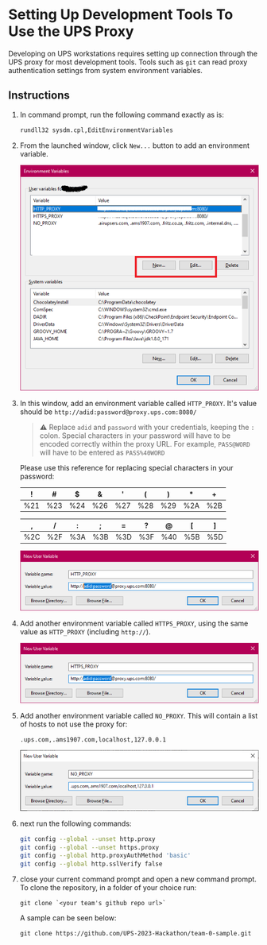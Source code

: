 # Setting Up Development Tools To Use the UPS Proxy

Developing on UPS workstations requires setting up connection through the UPS proxy for most development tools. Tools such as `git` can read proxy authentication settings from system environment variables.

## Instructions

1. In command prompt, run the following command exactly as is:

    ```bat
    rundll32 sysdm.cpl,EditEnvironmentVariables
    ```

1. From the launched window, click `New...` button to add an environment variable.

    ![Windows Environment Variables Prompt](pics/windows-env-vars.png)

1. In this window, add an environment variable called `HTTP_PROXY`. It's value should be `http://adid:password@proxy.ups.com:8080/`

    > ⚠️ Replace `adid` and `password` with your credentials, keeping the `:` colon. Special characters in your password will have to be encoded correctly within the proxy URL. For example, `PASS@WORD` will have to be entered as `PASS%40WORD`

    Please use this reference for replacing special characters in your password:

    |  !  |  #  |  $  |  &  |  '  |  (  |  )  |  *  |  +  |
    |:---:|:---:|:---:|:---:|:---:|:---:|:---:|:---:|:---:|
    | %21 | %23 | %24 | %26 | %27 | %28 | %29 | %2A | %2B |

    |  ,  |  /  |  :  |  ;  |  =  |  ?  |  @  |  [  |  ]  |
    |:---:|:---:|:---:|:---:|:---:|:---:|:---:|:---:|:---:|
    | %2C | %2F | %3A | %3B | %3D | %3F | %40 | %5B | %5D |

    ![HTTP_PROXY](pics/http-proxy.png)

1. Add another environment variable called `HTTPS_PROXY`, using the same value as `HTTP_PROXY` (including `http://`).

    ![HTTPS_PROXY](pics/https-proxy.png)

1. Add another environment variable called `NO_PROXY`. This will contain a list of hosts to not use the proxy for:

    ```plaintext
    .ups.com,.ams1907.com,localhost,127.0.0.1
    ```

    ![NO_PROXY](pics/no-proxy.png)

1. next run the following commands:

    ```sh
    git config --global --unset http.proxy
    git config --global --unset https.proxy
    git config --global http.proxyAuthMethod 'basic'
    git config --global http.sslVerify false
    ```

1. close your current command prompt and open a new command prompt. To clone the repository, in a folder of your choice run:

    ```
    git clone `<your team's github repo url>`
    ```

    A sample can be seen below:

    ```
    git clone https://github.com/UPS-2023-Hackathon/team-0-sample.git 
    ```